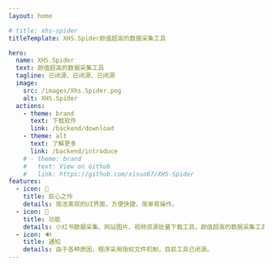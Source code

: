 ```yaml
---
layout: home

# title: xhs-spider
titleTemplate: XHS.Spider颜值超高的数据采集工具

hero:
  name: XHS.Spider
  text: 颜值超高的数据采集工具
  tagline: 已闭源、已闭源、已闭源
  image:
    src: /images/Xhs.Spider.png
    alt: XHS.Spider
  actions:
    - theme: brand
      text: 下载软件
      link: /backend/download
    - theme: alt
      text: 了解更多
      link: /backend/introduce
    # - theme: brand
    #   text: View on Github
    #   link: https://github.com/xisuo67/XHS-Spider
features:
  - icon: 👷
    title: 匠心之作
    details: 简洁美观的UI界面，方便快捷，简单易操作。
  - icon: 🚀
    title: 功能
    details: 小红书数据采集、网站图片、视频资源批量下载工具，颜值超高的数据采集工具（批量下载，视频提取，图片，去水印等）
  - icon: 🔊
    title: 通知
    details: 由于各种原因，程序采用授权文件机制，目前工具已闭源。
---
```

